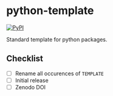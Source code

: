 # python-template

[![PyPI](https://img.shields.io/pypi/v/TEMPLATE.svg)](https://pypi.python.org/pypi/TEMPLATE)


Standard template for python packages.


## Checklist
- [ ] Rename all occurences of `TEMPLATE`
- [ ] Initial release
- [ ] Zenodo DOI
